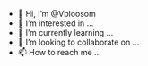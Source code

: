 - 👋 Hi, I’m @Vbloosom
- 👀 I’m interested in ...
- 🌱 I’m currently learning ...
- 💞️ I’m looking to collaborate on ...
- 📫 How to reach me ...

<!---
Vbloosom/Vbloosom is a ✨ special ✨ repository because its `README.md` (this file) appears on your GitHub profile.
You can click the Preview link to take a look at your changes.
--->
